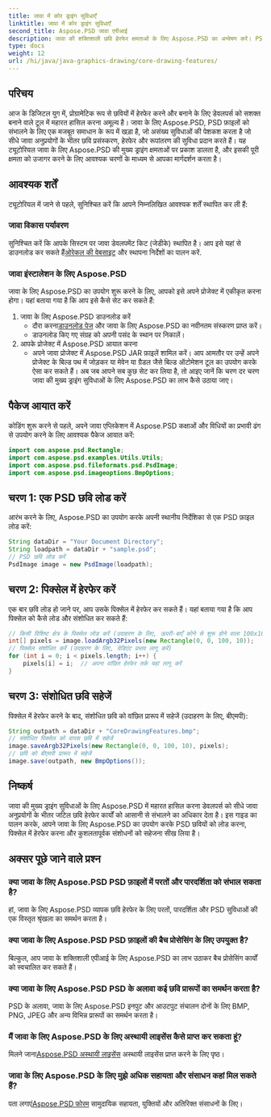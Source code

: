 ```yaml
---
title: जावा में कोर ड्राइंग सुविधाएँ
linktitle: जावा में कोर ड्राइंग सुविधाएँ
second_title: Aspose.PSD जावा एपीआई
description: जावा की शक्तिशाली छवि हेरफेर क्षमताओं के लिए Aspose.PSD का अन्वेषण करें। PSD छवियों को प्रोग्रामेटिक रूप से लोड करना, हेरफेर करना और सहेजना सीखें।
type: docs
weight: 12
url: /hi/java/java-graphics-drawing/core-drawing-features/
---
```

## परिचय
आज के डिजिटल युग में, प्रोग्रामेटिक रूप से छवियों में हेरफेर करने और बनाने के लिए डेवलपर्स को सशक्त बनाने वाले टूल में महारत हासिल करना अमूल्य है। जावा के लिए Aspose.PSD, PSD फ़ाइलों को संभालने के लिए एक मजबूत समाधान के रूप में खड़ा है, जो असंख्य सुविधाओं की पेशकश करता है जो सीधे जावा अनुप्रयोगों के भीतर छवि प्रसंस्करण, हेरफेर और रूपांतरण की सुविधा प्रदान करते हैं। यह ट्यूटोरियल जावा के लिए Aspose.PSD की मुख्य ड्राइंग क्षमताओं पर प्रकाश डालता है, और इसकी पूरी क्षमता को उजागर करने के लिए आवश्यक चरणों के माध्यम से आपका मार्गदर्शन करता है।
## आवश्यक शर्तें
ट्यूटोरियल में जाने से पहले, सुनिश्चित करें कि आपने निम्नलिखित आवश्यक शर्तें स्थापित कर ली हैं:
### जावा विकास पर्यावरण
 सुनिश्चित करें कि आपके सिस्टम पर जावा डेवलपमेंट किट (जेडीके) स्थापित है। आप इसे यहां से डाउनलोड कर सकते हैं[ओरेकल की वेबसाइट](https://www.oracle.com/java/technologies/javase-jdk11-downloads.html) और स्थापना निर्देशों का पालन करें.
### जावा इंस्टालेशन के लिए Aspose.PSD
जावा के लिए Aspose.PSD का उपयोग शुरू करने के लिए, आपको इसे अपने प्रोजेक्ट में एकीकृत करना होगा। यहां बताया गया है कि आप इसे कैसे सेट कर सकते हैं:
1. जावा के लिए Aspose.PSD डाउनलोड करें
   -  दौरा करना[डाउनलोड पेज](https://releases.aspose.com/psd/java/) और जावा के लिए Aspose.PSD का नवीनतम संस्करण प्राप्त करें।
   - डाउनलोड किए गए संग्रह को अपनी पसंद के स्थान पर निकालें।
2. आपके प्रोजेक्ट में Aspose.PSD आयात करना
   - अपने जावा प्रोजेक्ट में Aspose.PSD JAR फ़ाइलें शामिल करें। आप आमतौर पर उन्हें अपने प्रोजेक्ट के बिल्ड पथ में जोड़कर या मेवेन या ग्रैडल जैसे बिल्ड ऑटोमेशन टूल का उपयोग करके ऐसा कर सकते हैं।
अब जब आपने सब कुछ सेट कर लिया है, तो आइए जानें कि चरण दर चरण जावा की मुख्य ड्राइंग सुविधाओं के लिए Aspose.PSD का लाभ कैसे उठाया जाए।
## पैकेज आयात करें
कोडिंग शुरू करने से पहले, अपने जावा एप्लिकेशन में Aspose.PSD कक्षाओं और विधियों का प्रभावी ढंग से उपयोग करने के लिए आवश्यक पैकेज आयात करें:
```java
import com.aspose.psd.Rectangle;
import com.aspose.psd.examples.Utils.Utils;
import com.aspose.psd.fileformats.psd.PsdImage;
import com.aspose.psd.imageoptions.BmpOptions;
```
## चरण 1: एक PSD छवि लोड करें
आरंभ करने के लिए, Aspose.PSD का उपयोग करके अपनी स्थानीय निर्देशिका से एक PSD फ़ाइल लोड करें:
```java
String dataDir = "Your Document Directory";
String loadpath = dataDir + "sample.psd";
// PSD छवि लोड करें
PsdImage image = new PsdImage(loadpath);
```
## चरण 2: पिक्सेल में हेरफेर करें
एक बार छवि लोड हो जाने पर, आप उसके पिक्सेल में हेरफेर कर सकते हैं। यहां बताया गया है कि आप पिक्सेल को कैसे लोड और संशोधित कर सकते हैं:
```java
// किसी विशिष्ट क्षेत्र के पिक्सेल लोड करें (उदाहरण के लिए, ऊपरी-बाएँ कोने से शुरू होने वाला 100x10 आयत)
int[] pixels = image.loadArgb32Pixels(new Rectangle(0, 0, 100, 10));
// पिक्सेल संशोधित करें (उदाहरण के लिए, ग्रेडिएंट प्रभाव लागू करें)
for (int i = 0; i < pixels.length; i++) {
    pixels[i] = i;  // अपना वांछित हेरफेर तर्क यहां लागू करें
}
```
## चरण 3: संशोधित छवि सहेजें
पिक्सेल में हेरफेर करने के बाद, संशोधित छवि को वांछित प्रारूप में सहेजें (उदाहरण के लिए, बीएमपी):
```java
String outpath = dataDir + "CoreDrawingFeatures.bmp";
// संशोधित पिक्सेल को वापस छवि में सहेजें
image.saveArgb32Pixels(new Rectangle(0, 0, 100, 10), pixels);
// छवि को बीएमपी प्रारूप में सहेजें
image.save(outpath, new BmpOptions());
```

## निष्कर्ष
जावा की मुख्य ड्राइंग सुविधाओं के लिए Aspose.PSD में महारत हासिल करना डेवलपर्स को सीधे जावा अनुप्रयोगों के भीतर जटिल छवि हेरफेर कार्यों को आसानी से संभालने का अधिकार देता है। इस गाइड का पालन करके, आपने जावा के लिए Aspose.PSD का उपयोग करके PSD छवियों को लोड करना, पिक्सेल में हेरफेर करना और कुशलतापूर्वक संशोधनों को सहेजना सीख लिया है।
## अक्सर पूछे जाने वाले प्रश्न
### क्या जावा के लिए Aspose.PSD PSD फ़ाइलों में परतों और पारदर्शिता को संभाल सकता है?
हां, जावा के लिए Aspose.PSD व्यापक छवि हेरफेर के लिए परतों, पारदर्शिता और PSD सुविधाओं की एक विस्तृत श्रृंखला का समर्थन करता है।
### क्या जावा के लिए Aspose.PSD PSD फ़ाइलों की बैच प्रोसेसिंग के लिए उपयुक्त है?
बिल्कुल, आप जावा के शक्तिशाली एपीआई के लिए Aspose.PSD का लाभ उठाकर बैच प्रोसेसिंग कार्यों को स्वचालित कर सकते हैं।
### क्या जावा के लिए Aspose.PSD PSD के अलावा कई छवि प्रारूपों का समर्थन करता है?
PSD के अलावा, जावा के लिए Aspose.PSD इनपुट और आउटपुट संचालन दोनों के लिए BMP, PNG, JPEG और अन्य विभिन्न प्रारूपों का समर्थन करता है।
### मैं जावा के लिए Aspose.PSD के लिए अस्थायी लाइसेंस कैसे प्राप्त कर सकता हूं?
 मिलने जाना[Aspose.PSD अस्थायी लाइसेंस](https://purchase.aspose.com/temporary-license/) अस्थायी लाइसेंस प्राप्त करने के लिए पृष्ठ।
### जावा के लिए Aspose.PSD के लिए मुझे अधिक सहायता और संसाधन कहां मिल सकते हैं?
 पता लगाएं[Aspose.PSD फोरम](https://forum.aspose.com/c/psd/34) सामुदायिक सहायता, युक्तियों और अतिरिक्त संसाधनों के लिए।